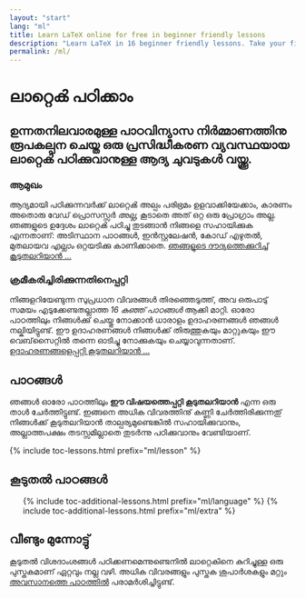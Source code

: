 ```yaml
---
layout: "start"
lang: "ml"
title: Learn LaTeX online for free in beginner friendly lessons
description: "Learn LaTeX in 16 beginner friendly lessons. Take your first steps with LaTeX, a document preparation system designed to produce high-quality typeset output."
permalink: /ml/
---
```


# ലാറ്റെൿ പഠിക്കാം

<h2 class="heading__introduction">ഉന്നതനിലവാരമുള്ള പാഠവിന്യാസ നിര്‍മ്മാണത്തിനു രൂപകല്പന ചെയ്ത ഒരു പ്രസിദ്ധീകരണ വ്യവസ്ഥയായ ലാറ്റെൿ പഠിക്കുവാനുള്ള ആദ്യ ചുവടുകൾ വയ്ക്കൂ. </h2>

<div
  class="text-columns">
  <section>
    <h3 class="text-columns__heading">ആമുഖം</h3>
    <p>ആദ്യമായി പഠിക്കുന്നവര്‍ക്ക് ലാറ്റെൿ അല്പം പരിഭ്രമം ഉളവാക്കിയേക്കാം, കാരണം അതൊരു വേഡ് പ്രൊസസ്സർ <em>അല്ല</em>, കൂടാതെ
    അത് ഒറ്റ ഒരു പ്രോഗ്രാം അല്ല. ഞങ്ങളുടെ ഉദ്ദേശം ലാറ്റെൿ പഠിച്ചു തുടങ്ങാൻ നിങ്ങളെ സഹായിക്കുക എന്നതാണ്:  അടിസ്ഥാന പാഠങ്ങൾ,  ഇന്‍സ്റ്റലേഷൻ,  കോഡ് എഴുതൽ, മുതലായവ <em>എല്ലാം</em> ഒറ്റയടിക്കു കാണിക്കാതെ. <a href="./mission">ഞങ്ങളുടെ ദൗദ്യത്തെക്കുറിച്ച് കൂടുതലറിയാൻ &hellip;</a></p>
  </section>
  <section>
    <h3 class="text-columns__heading">ക്രമീകരിച്ചിരിക്കുന്നതിനെപ്പറ്റി</h3>
      <p>നിങ്ങളറിയേണ്ടുന്ന സുപ്രധാന വിവരങ്ങൾ തിരഞ്ഞെടുത്ത്, അവ ഒരുപാടു് സമയം എടുക്കേണ്ടതല്ലാത്ത <em>16 കുഞ്ഞ് പാഠങ്ങൾ</em> ആക്കി മാറ്റി. ഓരോ പാഠത്തിലും നിങ്ങള്‍ക്കു് ചെയ്തു നോക്കാൻ ധാരാളം ഉദാഹരണങ്ങൾ ഞങ്ങൾ നല്കിയിട്ടുണ്ട്. ഈ ഉദാഹരണങ്ങൾ നിങ്ങള്‍ക്ക് തിരുത്തുകയും മാറ്റുകയും ഈ വെബ്‌സൈറ്റിൽ തന്നെ ഓടിച്ചു നോക്കുകയും ചെയ്യാവുന്നതാണ്. <a href="./help#examples">ഉദാഹരണങ്ങളെപ്പറ്റി കൂടുതലറിയാൻ &hellip;</a></p>
  </section>
</div>

<h2 class="heading__toc" id="toc">പാഠങ്ങൾ</h2>

<p class="paragraph__toc">ഞങ്ങൾ ഓരോ പാഠത്തിലും <b>ഈ വിഷയത്തെപ്പറ്റി കൂടുതലറിയാൻ</b> എന്ന ഒരു താള്‍ ചേര്‍ത്തിട്ടുണ്ട്. ഇങ്ങനെ അധിക വിവരത്തിനു് കണ്ണി ചേര്‍ത്തിരിക്കുന്നതു് നിങ്ങള്‍ക്ക് കൂടുതലറിയാൻ താല്പര്യമുണ്ടെങ്കിൽ സഹായിക്കുവാനും, അല്ലാത്തപക്ഷം തടസ്സമില്ലാതെ തുടര്‍ന്നു പഠിക്കുവാനും വേണ്ടിയാണ്. </p>

{% include toc-lessons.html prefix="ml/lesson" %}

<h2 class="heading__toc">കൂടുതൽ പാഠങ്ങള്‍</h2>
<ul class="lessons-toc">
  {% include toc-additional-lessons.html prefix="ml/language" %}
  {% include toc-additional-lessons.html prefix="ml/extra" %}
</ul>

## വീണ്ടും മുന്നോട്ടു്

കൂടുതൽ വിശദാംശങ്ങൾ പഠിക്കണമെന്നുണ്ടെനിൽ ലാറ്റെകിനെ കുറിച്ചുള്ള ഒരു പുസ്തകമാണ് ഏറ്റവും നല്ല വഴി. അധിക വിവരങ്ങളും പുസ്തക ശുപാര്‍ശകളും മറ്റും [അവസാനത്തെ പാഠത്തിൽ](./lesson-16) പരാമര്‍ശിച്ചിട്ടുണ്ട്.

